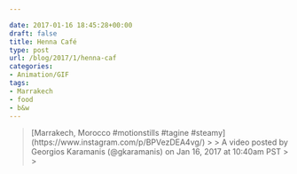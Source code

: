 ```yaml
---

date: 2017-01-16 18:45:28+00:00
draft: false
title: Henna Café
type: post
url: /blog/2017/1/henna-caf
categories:
- Animation/GIF
tags:
- Marrakech
- food
- b&w
---
```


<blockquote>[Marrakech, Morocco #motionstills #tagine #steamy](https://www.instagram.com/p/BPVezDEA4vg/)
> 
> A video posted by Georgios Karamanis (@gkaramanis) on Jan 16, 2017 at 10:40am PST
> 
> </blockquote>



